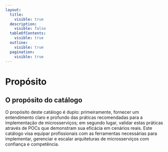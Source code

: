 ```yaml
---
layout:
  title:
    visible: true
  description:
    visible: false
  tableOfContents:
    visible: true
  outline:
    visible: true
  pagination:
    visible: true
---
```


# Propósito

## O propósito do catálogo

O propósito deste catálogo é duplo: primeiramente, fornecer um entendimento claro e profundo das práticas recomendadas para a implementação de microsserviços; em segundo lugar, validar estas práticas através de POCs que demonstram sua eficácia em cenários reais. Este catálogo visa equipar profissionais com as ferramentas necessárias para implementar, gerenciar e escalar arquiteturas de microsserviços com confiança e competência.

